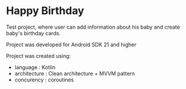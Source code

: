 # Happy Birthday

Test project, where user can add information about his baby and create baby's birthday cards.

Project was developed for Android SDK 21 and higher

Project was created using:
 - language : Kotlin
 - architecture : Clean architecture + MVVM pattern
 - concurency : coroutines

